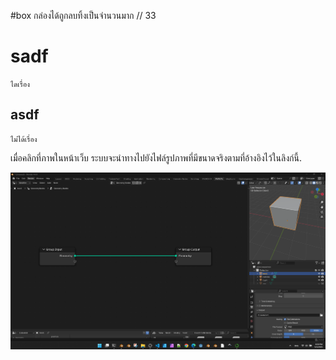 #box
กล่องได้ถูกลบทิ้งเป็นจำนวนมาก // 33 
# sadf
    ไดเรื่อง
## asdf
    ไม่ได้เรื่อง
เมื่อคลิกที่ภาพในหน้าเว็บ ระบบจะนำทางไปยังไฟล์รูปภาพที่มีขนาดจริงตามที่อ้างอิงไว้ในลิงก์นี้.

[![BoxImage](../images/img-box851.png)](../images/img-box851.png)